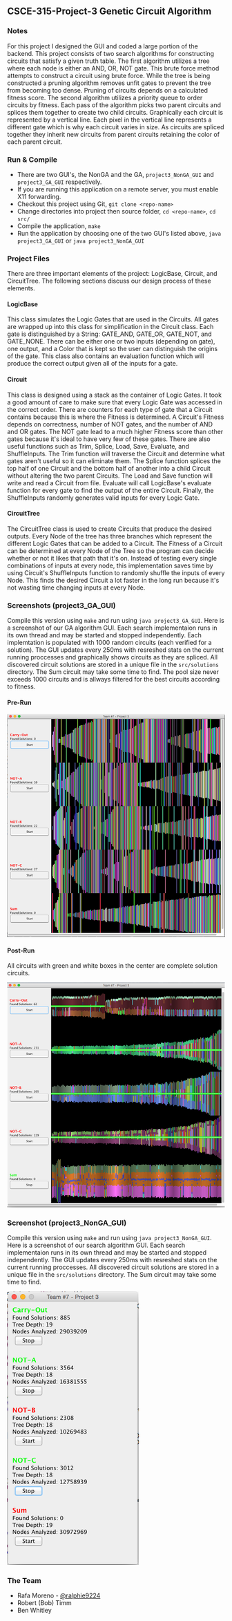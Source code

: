 ## CSCE-315-Project-3 Genetic Circuit Algorithm

### Notes
For this project I designed the GUI and coded a large portion of the backend. This project consists of two search algorithms for constructing circuits that satisfy a given truth table. The first algorithm utilizes a tree where each node is either an AND, OR, NOT gate. This brute force method attempts to construct a circuit using brute force. While the tree is being constructed a pruning algorithm removes unfit gates to prevent the tree from becoming too dense. Pruning of circuits depends on a calculated fitness score. The second algorithm utilizes a priority queue to order circuits by fitness. Each pass of the algorithm picks two parent circuits and splices them together to create two child circuits. Graphically each circuit is represented by a vertical line. Each pixel in the vertical line represents a different gate which is why each circuit varies in size. As circuits are spliced together they inherit new circuits from parent circuits retaining the color of each parent circuit. 

### Run & Compile
* There are two GUI's, the NonGA and the GA, `project3_NonGA_GUI` and `project3_GA_GUI` respectively.
* If you are running this application on a remote server, you must enable X11 forwarding.
* Checkout this project using Git, `git clone <repo-name>`
* Change directories into project then source folder, `cd <repo-name>`, `cd src/`
* Compile the application, `make`
* Run the application by choosing one of the two GUI's listed above, `java project3_GA_GUI` or `java project3_NonGA_GUI`

### Project Files
There are three important elements of the project: LogicBase, Circuit, and CircuitTree. The following sections discuss our design process of these elements.

#### LogicBase
This class simulates the Logic Gates that are used in the Circuits. All gates are wrapped up into this class for simplification in the Circuit class. Each gate is distinguished by a String: GATE_AND, GATE_OR, GATE_NOT, and GATE_NONE. There can be either one or two inputs (depending on gate), one output, and a Color that is kept so the user can distinguish the origins of the gate. This class also contains an evaluation function which will produce the correct output given all of the inputs for a gate.

#### Circuit
This class is designed using a stack as the container of Logic Gates. It took a good amount of care to make sure that every Logic Gate was accessed in the correct order. There are counters for each type of gate that a Circuit contains because this is where the Fitness is determined. A Circuit's Fitness depends on correctness, number of NOT gates, and the number of AND and OR gates. The NOT gate lead to a much higher Fitness score than other gates because it's ideal to have very few of these gates. There are also useful functions such as Trim, Splice, Load, Save, Evaluate, and ShuffleInputs. The Trim function will traverse the Circuit and determine what gates aren't useful so it can eliminate them. The Splice function splices the top half of one Circuit and the bottom half of another into a child Circuit without altering the two parent Circuits. The Load and Save function will write and read a Circuit from file. Evaluate will call LogicBase's evaluate function for every gate to find the output of the entire Circuit. Finally, the ShuffleInputs randomly generates valid inputs for every Logic Gate.

#### CircuitTree
The CircuitTree class is used to create Circuits that produce the desired outputs. Every Node of the tree has three branches which represent the different Logic Gates that can be added to a Circuit. The Fitness of a Circuit can be determined at every Node of the Tree so the program can decide whether or not it likes that path that it's on. Instead of testing every single combinations of inputs at every node, this implementation saves time by using Circuit's ShuffleInputs function to randomly shuffle the inputs of every Node. This finds the desired Circuit a lot faster in the long run because it's not wasting time changing inputs at every Node.

### Screenshots (project3_GA_GUI)
Compile this version using `make` and run using `java project3_GA_GUI`. Here is a screenshot of our GA algorithm GUI. Each search implementaion runs in its own thread and may be started and stopped independently. Each implemtation is populated with 1000 random circuits (each verified for a solution). The GUI updates every 250ms with resreshed stats on the current running proccesses and graphically shows circuits as they are spliced. All discovered circuit solutions are stored in a unique file in the `src/solutions` directory. The Sum circuit may take some time to find. The pool size never exceeds 1000 circuits and is allways filtered for the best circuits according to fitness.

#### Pre-Run
![GA GUI](docs/images/ga-pre-run.png)

#### Post-Run
All circuits with green and white boxes in the center are complete solution circuits. 

![GA GUI](docs/images/ga-post-run.png)

### Screenshot (project3_NonGA_GUI)
Compile this version using `make` and run using `java project3_NonGA_GUI`. Here is a screenshot of our search algorithm GUI. Each search implementaion runs in its own thread and may be started and stopped independently. The GUI updates every 250ms with resreshed stats on the current running proccesses. All discovered circuit solutions are stored in a unique file in the `src/solutions` directory. The Sum circuit may take some time to find.

![Search GUI](docs/images/search-algorithm-gui.png)

### The Team
* Rafa Moreno - [@ralphie9224](https://github.com/ralphie9224)
* Robert (Bob) Timm
* Ben Whitley

